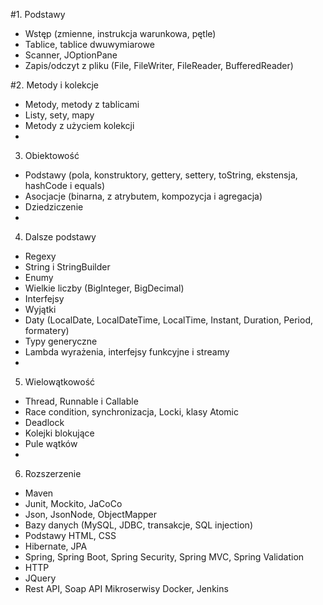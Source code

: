 
#1. Podstawy

- Wstęp (zmienne, instrukcja warunkowa, pętle)
- Tablice, tablice dwuwymiarowe
- Scanner, JOptionPane
- Zapis/odczyt z pliku (File, FileWriter, FileReader, BufferedReader)

#2. Metody i kolekcje

- Metody, metody z tablicami
- Listy, sety, mapy
- Metody z użyciem kolekcji
- 
3. Obiektowość

- Podstawy (pola, konstruktory, gettery, settery, toString, ekstensja, hashCode i equals)
- Asocjacje (binarna, z atrybutem, kompozycja i agregacja)
- Dziedziczenie
- 
4. Dalsze podstawy

- Regexy
- String i StringBuilder
- Enumy
- Wielkie liczby (BigInteger, BigDecimal)
- Interfejsy
- Wyjątki
- Daty (LocalDate, LocalDateTime, LocalTime, Instant, Duration, Period, formatery)
- Typy generyczne
- Lambda wyrażenia, interfejsy funkcyjne i streamy
- 
5. Wielowątkowość

- Thread, Runnable i Callable
- Race condition, synchronizacja, Locki, klasy Atomic
- Deadlock
- Kolejki blokujące
- Pule wątków
- 
6. Rozszerzenie

- Maven
- Junit, Mockito, JaCoCo
- Json, JsonNode, ObjectMapper
- Bazy danych (MySQL, JDBC, transakcje, SQL injection)
- Podstawy HTML, CSS
- Hibernate, JPA
- Spring, Spring Boot, Spring Security, Spring MVC, Spring Validation
- HTTP
- JQuery
- Rest API, Soap API
Mikroserwisy
Docker, Jenkins